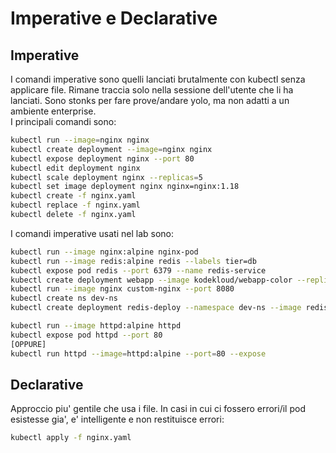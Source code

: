 Imperative e Declarative
========================

Imperative
----------
I comandi imperative sono quelli lanciati brutalmente con kubectl senza applicare file.
Rimane traccia solo nella sessione dell'utente che li ha lanciati. Sono stonks per fare prove/andare yolo, ma non adatti a un ambiente enterprise.  
I principali comandi sono:
```bash
kubectl run --image=nginx nginx
kubectl create deployment --image=nginx nginx
kubectl expose deployment nginx --port 80
kubectl edit deployment nginx
kubectl scale deployment nginx --replicas=5
kubectl set image deployment nginx nginx=nginx:1.18
kubectl create -f nginx.yaml
kubectl replace -f nginx.yaml
kubectl delete -f nginx.yaml
```

I comandi imperative usati nel lab sono:
```bash
kubectl run --image nginx:alpine nginx-pod
kubectl run --image redis:alpine redis --labels tier=db
kubectl expose pod redis --port 6379 --name redis-service
kubectl create deployment webapp --image kodekloud/webapp-color --replicas 3
kubectl run --image nginx custom-nginx --port 8080
kubectl create ns dev-ns
kubectl create deployment redis-deploy --namespace dev-ns --image redis --replicas 2

kubectl run --image httpd:alpine httpd
kubectl expose pod httpd --port 80
[OPPURE]
kubectl run httpd --image=httpd:alpine --port=80 --expose 
```

Declarative
-----------

Approccio piu' gentile che usa i file. In casi in cui ci fossero errori/il pod esistesse gia', e' intelligente e non restituisce errori:
```bash
kubectl apply -f nginx.yaml
```